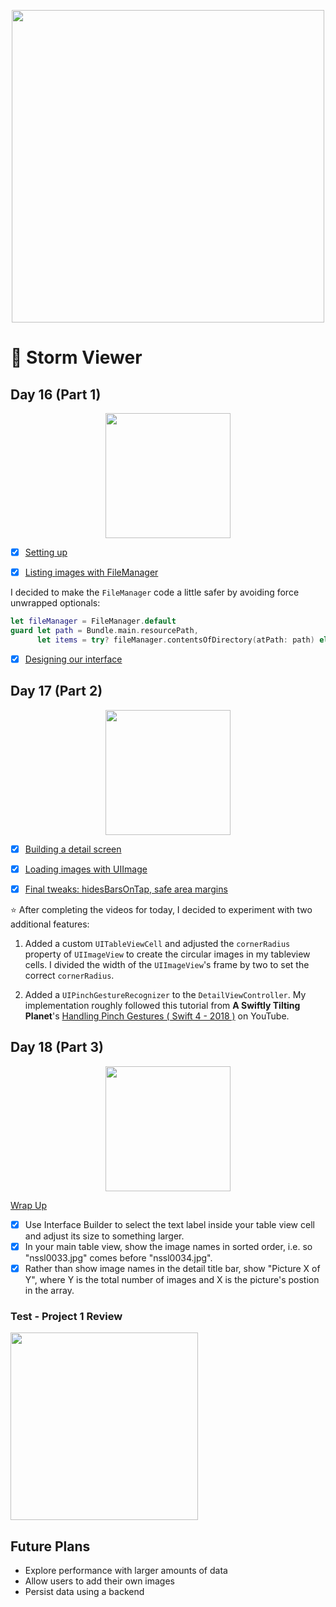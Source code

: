  <p align="center"><img src="https://github.com/neilhiddink/HwS/blob/1aff6f6451bfbef908e80d071cde9f3f30158242/00.%20Resources/banner-100.png" width="500"></p>
 
# 📱 Storm Viewer

## Day 16 (Part 1)

<p align="center"><img src="https://media.giphy.com/media/NRtZwfiLkZPJ4uGlhP/giphy.gif" width="200"></p>

- [x] [Setting up](https://youtu.be/lCHpZjERVdY)

- [x] [Listing images with FileManager](https://youtu.be/XqFSZUM04fg)

I decided to make the `FileManager` code a little safer by avoiding force unwrapped optionals:

```swift
let fileManager = FileManager.default
guard let path = Bundle.main.resourcePath,
      let items = try? fileManager.contentsOfDirectory(atPath: path) else { return }
```

- [x] [Designing our interface](https://youtu.be/0hMgOfF8tyQ)

## Day 17 (Part 2)

<p align="center"><img src="https://media.giphy.com/media/1BGSyKTIWryNWISnnG/giphy.gif" width="200"></p>

- [x] [Building a detail screen](https://youtu.be/paMpdmJcpRg)

- [x] [Loading images with UIImage](https://youtu.be/FNrxEvtUl-U)

- [x] [Final tweaks: hidesBarsOnTap, safe area margins](https://youtu.be/jBWbJ6RxgIA)

⭐️ After completing the videos for today, I decided to experiment with two additional features:

1. Added a custom `UITableViewCell` and adjusted the `cornerRadius` property of `UIImageView` to create the circular images in my tableview cells. I divided the width of the `UIImageView`'s frame by two to set the correct `cornerRadius`. 

2. Added a `UIPinchGestureRecognizer` to the `DetailViewController`. My implementation roughly followed this tutorial from **A Swiftly Tilting Planet**'s [Handling Pinch Gestures ( Swift 4 - 2018 )](https://youtu.be/x_u29UpaoPo) on YouTube.

## Day 18 (Part 3)

<p align="center"><img src="https://media.giphy.com/media/Fdp13AqiA9xbzdEDoF/giphy.gif" width="200"></p>

[Wrap Up](https://youtu.be/frqdi_lluvE)

- [x] Use Interface Builder to select the text label inside your table view cell and adjust its size to something larger.
- [x] In your main table view, show the image names in sorted order, i.e. so "nssl0033.jpg" comes before "nssl0034.jpg".
- [x] Rather than show image names in the detail title bar, show "Picture X of Y", where Y is the total number of images and X is the picture's postion in the array.

### Test - Project 1 Review

<img src="https://github.com/neilhiddink/HwS/blob/d99dbc9e2ec8664c4b90a85fed39a9e3ed50fd85/01.%20100%20Days%20of%20Swift/02.%20iOS%20-%20Beginner/016-018.%20Project%201/Tests/Project%201%20Review%202-18-19.png" width="300">

## Future Plans

- Explore performance with larger amounts of data
- Allow users to add their own images
- Persist data using a backend
